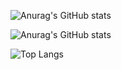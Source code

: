 ![Anurag's GitHub stats](https://github-readme-stats.vercel.app/api?username=jc-juarez&hide=contribs,prs,issues)

![Anurag's GitHub stats](https://github-readme-stats.vercel.app/api?username=jc-juarez&show_icons=true&theme=tokyonight&hide=contribs,prs,issues)

![Top Langs](https://github-readme-stats.vercel.app/api/top-langs/?username=jc-juarez&exclude_repo=dynamocharlotte_ide,dynamocharlotte_compiler,embedded_quick6,embedded_systems_quick_exp_5,computer_interfaces_5,computer_interfaces_practice5,computer_interfaces_4,computer_interfaces_practice3,computer_interfaces&layout=compact)
